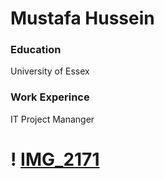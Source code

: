 # Mustafa Hussein

### Education 
University of Essex

### Work Experince
IT Project Mananger


# ! [IMG_2171](assets/IMG_2171.JPG)
